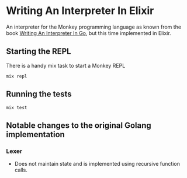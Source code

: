 # Writing An Interpreter In Elixir

An interpreter for the Monkey programming language as known from the book [Writing An Interpreter In Go](https://interpreterbook.com/), but this time implemented in Elixir.

## Starting the REPL

There is a handy mix task to start a Monkey REPL

```
mix repl
```

## Running the tests

```
mix test
```

## Notable changes to the original Golang implementation

### Lexer

* Does not maintain state and is implemented using recursive function calls.
